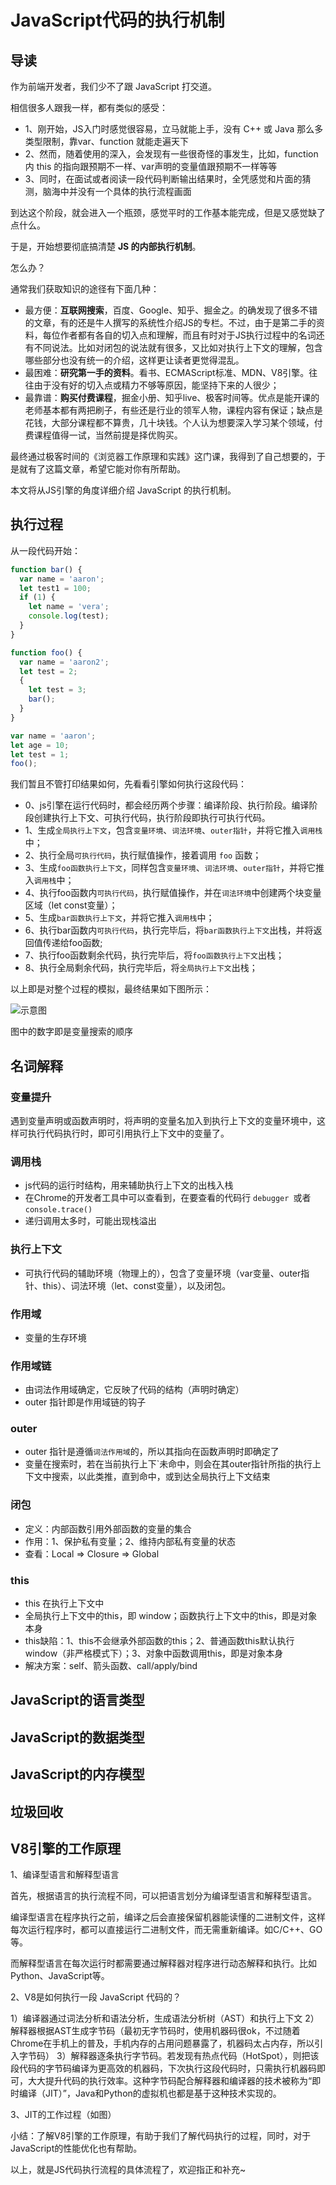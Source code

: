 # JavaScript代码的执行机制

## 导读

作为前端开发者，我们少不了跟 JavaScript 打交道。

相信很多人跟我一样，都有类似的感受：

- 1、刚开始，JS入门时感觉很容易，立马就能上手，没有 C++ 或 Java 那么多类型限制，靠var、function 就能走遍天下
- 2、然而，随着使用的深入，会发现有一些很奇怪的事发生，比如，function 内 this 的指向跟预期不一样、var声明的变量值跟预期不一样等等
- 3、同时，在面试或者阅读一段代码判断输出结果时，全凭感觉和片面的猜测，脑海中并没有一个具体的执行流程画面

到达这个阶段，就会进入一个瓶颈，感觉平时的工作基本能完成，但是又感觉缺了点什么。

于是，开始想要彻底搞清楚 **JS 的内部执行机制**。

怎么办？

通常我们获取知识的途径有下面几种：

 - 最方便：**互联网搜索**，百度、Google、知乎、掘金之。的确发现了很多不错的文章，有的还是牛人撰写的系统性介绍JS的专栏。不过，由于是第二手的资料，每位作者都有各自的切入点和理解，而且有时对于JS执行过程中的名词还有不同说法。比如对闭包的说法就有很多，又比如对执行上下文的理解，包含哪些部分也没有统一的介绍，这样更让读者更觉得混乱。
 - 最困难：**研究第一手的资料**。看书、ECMAScript标准、MDN、V8引擎。往往由于没有好的切入点或精力不够等原因，能坚持下来的人很少；
 - 最靠谱：**购买付费课程**，掘金小册、知乎live、极客时间等。优点是能开课的老师基本都有两把刷子，有些还是行业的领军人物，课程内容有保证；缺点是花钱，大部分课程都不算贵，几十块钱。个人认为想要深入学习某个领域，付费课程值得一试，当然前提是择优购买。

最终通过极客时间的《浏览器工作原理和实践》这门课，我得到了自己想要的，于是就有了这篇文章，希望它能对你有所帮助。

本文将从JS引擎的角度详细介绍 JavaScript 的执行机制。

## 执行过程

从一段代码开始：

```js
function bar() {
  var name = 'aaron';
  let test1 = 100;
  if (1) {
    let name = 'vera';
    console.log(test);
  }
}

function foo() {
  var name = 'aaron2';
  let test = 2;
  {
    let test = 3;
    bar();
  }
}

var name = 'aaron';
let age = 10;
let test = 1;
foo();
```

我们暂且不管打印结果如何，先看看引擎如何执行这段代码：

- 0、js引擎在运行代码时，都会经历两个步骤：编译阶段、执行阶段。编译阶段创建执行上下文、可执行代码，执行阶段即执行可执行代码。
- 1、生成`全局执行上下文`，包含`变量环境`、`词法环境`、`outer指针`，并将它推入`调用栈`中；
- 2、执行全局`可执行代码`，执行赋值操作，接着调用 `foo` 函数；
- 3、生成`foo函数执行上下文`，同样包含`变量环境`、`词法环境`、`outer指针`，并将它推入`调用栈`中；
- 4、执行foo函数内`可执行代码`，执行赋值操作，并在`词法环境`中创建两个块变量区域（let const变量）；
- 5、生成`bar函数执行上下文`，并将它推入`调用栈`中；
- 6、执行bar函数内`可执行代码`，执行完毕后，将`bar函数执行上下文`出栈，并将返回值传递给foo函数;
- 7、执行foo函数剩余代码，执行完毕后，将`foo函数执行上下文`出栈；
- 8、执行全局剩余代码，执行完毕后，将`全局执行上下文`出栈；

以上即是对整个过程的模拟，最终结果如下图所示：

![示意图](https://static001.geekbang.org/resource/image/25/a7/25053af5ae30c8be991fa14631cde0a7.png)

图中的数字即是变量搜索的顺序

## 名词解释

### 变量提升
遇到变量声明或函数声明时，将声明的变量名加入到执行上下文的变量环境中，这样可执行代码执行时，即可引用执行上下文中的变量了。

### 调用栈
- js代码的运行时结构，用来辅助执行上下文的出栈入栈
- 在Chrome的开发者工具中可以查看到，在要查看的代码行 `debugger `或者 `console.trace()`
- 递归调用太多时，可能出现栈溢出

### 执行上下文
- 可执行代码的辅助环境（物理上的），包含了变量环境（var变量、outer指针、this）、词法环境（let、const变量），以及闭包。

### 作用域
- 变量的生存环境

### 作用域链
- 由词法作用域确定，它反映了代码的结构（声明时确定）
- outer 指针即是作用域链的钩子

### outer
- outer 指针是遵循`词法作用域`的，所以其指向在函数声明时即确定了
- 变量在搜索时，若在当前执行上下`未命中，则会在其outer指针所指的执行上下文中搜索，以此类推，直到命中，或到达全局执行上下文结束

### 闭包
- 定义：内部函数引用外部函数的变量的集合
- 作用：1、保护私有变量；2、维持内部私有变量的状态
- 查看：Local => Closure => Global

### this
- this 在执行上下文中
- 全局执行上下文中的this，即 window；函数执行上下文中的this，即是对象本身
- this缺陷：1、this不会继承外部函数的this；2、普通函数this默认执行window（非严格模式下）；3、对象中函数调用this，即是对象本身
- 解决方案：self、箭头函数、call/apply/bind

## JavaScript的语言类型

## JavaScript的数据类型

## JavaScript的内存模型

## 垃圾回收

## V8引擎的工作原理

1、编译型语言和解释型语言

首先，根据语言的执行流程不同，可以把语言划分为编译型语言和解释型语言。

编译型语言在程序执行之前，编译之后会直接保留机器能读懂的二进制文件，这样每次运行程序时，都可以直接运行二进制文件，而无需重新编译。如C/C++、GO等。

而解释型语言在每次运行时都需要通过解释器对程序进行动态解释和执行。比如Python、JavaScript等。

2、V8是如何执行一段 JavaScript 代码的？

1）编译器通过词法分析和语法分析，生成语法分析树（AST）和执行上下文
2）解释器根据AST生成字节码（最初无字节码时，使用机器码很ok，不过随着Chrome在手机上的普及，手机内存的占用问题暴露了，机器码太占内存，所以引入字节码）
3）解释器逐条执行字节码。若发现有热点代码（HotSpot），则把该段代码的字节码编译为更高效的机器码，下次执行这段代码时，只需执行机器码即可，大大提升代码的执行效率。这种字节码配合解释器和编译器的技术被称为“即时编译（JIT）”，Java和Python的虚拟机也都是基于这种技术实现的。

3、JIT的工作过程（如图）

小结：了解V8引擎的工作原理，有助于我们了解代码执行的过程，同时，对于JavaScript的性能优化也有帮助。

以上，就是JS代码执行流程的具体流程了，欢迎指正和补充~